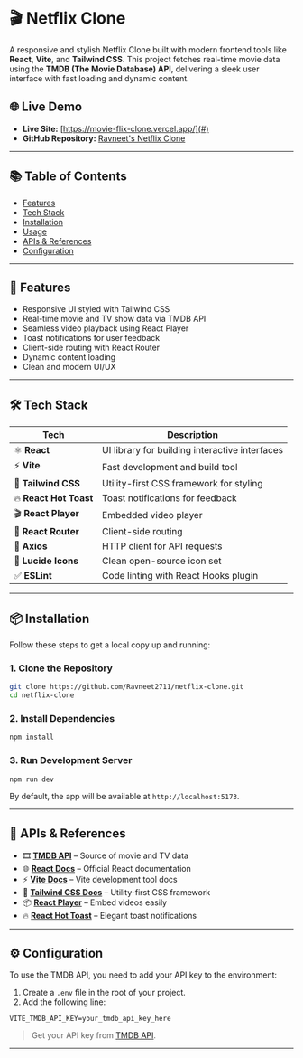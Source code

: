# 🎬 Netflix Clone

A responsive and stylish Netflix Clone built with modern frontend tools like **React**, **Vite**, and **Tailwind CSS**. This project fetches real-time movie data using the **TMDB (The Movie Database) API**, delivering a sleek user interface with fast loading and dynamic content.

## 🌐 Live Demo

- **Live Site:** [https://movie-flix-clone.vercel.app/](#)  
- **GitHub Repository:** [Ravneet's Netflix Clone](https://github.com/Ravneet2711/netflix-clone)

---

## 📚 Table of Contents

- [Features](#features)
- [Tech Stack](#tech-stack)
- [Installation](#installation)
- [Usage](#usage)
- [APIs & References](#apis--references)
- [Configuration](#configuration)

---

## 🚀 Features

- Responsive UI styled with Tailwind CSS
- Real-time movie and TV show data via TMDB API
- Seamless video playback using React Player
- Toast notifications for user feedback
- Client-side routing with React Router
- Dynamic content loading
- Clean and modern UI/UX

---

## 🛠️ Tech Stack

| Tech              | Description                                      |
|-------------------|--------------------------------------------------|
| ⚛️ **React**       | UI library for building interactive interfaces  |
| ⚡ **Vite**         | Fast development and build tool                |
| 🎨 **Tailwind CSS** | Utility-first CSS framework for styling         |
| 🔥 **React Hot Toast** | Toast notifications for feedback         |
| 🎬 **React Player** | Embedded video player                          |
| 🔄 **React Router** | Client-side routing                            |
| 🔗 **Axios**        | HTTP client for API requests                   |
| 🧩 **Lucide Icons** | Clean open-source icon set                     |
| ✅ **ESLint**       | Code linting with React Hooks plugin           |

---

## 📦 Installation

Follow these steps to get a local copy up and running:

### 1. Clone the Repository

```bash
git clone https://github.com/Ravneet2711/netflix-clone.git
cd netflix-clone
```

### 2. Install Dependencies

```bash
npm install
```

### 3. Run Development Server

```bash
npm run dev
```

By default, the app will be available at `http://localhost:5173`.

---

## 🔗 APIs & References

- 🎞️ **[TMDB API](https://www.themoviedb.org/documentation/api)** – Source of movie and TV data
- 🌐 **[React Docs](https://react.dev)** – Official React documentation
- ⚡ **[Vite Docs](https://vitejs.dev)** – Vite development tool docs
- 🎨 **[Tailwind CSS Docs](https://tailwindcss.com/docs)** – Utility-first CSS framework
- 📦 **[React Player](https://www.npmjs.com/package/react-player)** – Embed videos easily
- 🔥 **[React Hot Toast](https://react-hot-toast.com)** – Elegant toast notifications

---

## ⚙️ Configuration

To use the TMDB API, you need to add your API key to the environment:

1. Create a `.env` file in the root of your project.
2. Add the following line:

```env
VITE_TMDB_API_KEY=your_tmdb_api_key_here
```

> Get your API key from [TMDB API](https://www.themoviedb.org/settings/api).

---

